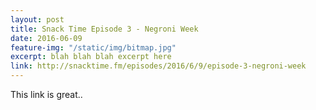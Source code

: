 ```yaml
---
layout: post
title: Snack Time Episode 3 - Negroni Week
date: 2016-06-09
feature-img: "/static/img/bitmap.jpg"
excerpt: blah blah blah excerpt here
link: http://snacktime.fm/episodes/2016/6/9/episode-3-negroni-week
---
```


This link is great..

